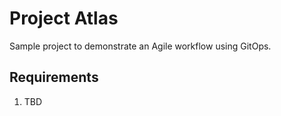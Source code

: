 # Project Atlas
Sample project to demonstrate an Agile workflow using GitOps.

## Requirements
1. TBD
